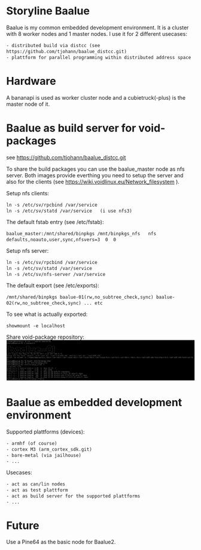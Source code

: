 Storyline Baalue
================

Baalue is my common embedded development environment. It is a cluster with 8 worker nodes and 1 master nodes. I use it for 2 different usecases:

	- distributed build via distcc (see https://github.com/tjohann/baalue_distcc.git)
	- plattform for parallel programming within distributed address space


Hardware
========

A bananapi is used as worker cluster node and a cubietruck(-plus) is the master node of it.


Baalue as build server for void-packages
========================================

see https://github.com/tjohann/baalue_distcc.git

To share the build packages you can use the baalue_master node as nfs server. Both images provide everthing you need to setup the server and also for the clients (see https://wiki.voidlinux.eu/Network_filesystem ).

Setup nfs clients:

	ln -s /etc/sv/rpcbind /var/service
	ln -s /etc/sv/statd /var/service   (i use nfs3)

The default fstab entry (see /etc/fstab):

	baalue_master:/mnt/shared/binpkgs /mnt/binpkgs_nfs   nfs defaults,noauto,user,sync,nfsvers=3  0  0

Setup nfs server:

	ln -s /etc/sv/rpcbind /var/service
	ln -s /etc/sv/statd /var/service
	ln -s /etc/sv/nfs-server /var/service

The default export (see /etc/exports):

	/mnt/shared/binpkgs baalue-01(rw,no_subtree_check,sync) baalue-02(rw,no_subtree_check,sync) ... etc

To see what is actually exported:

	showmount -e localhost

Share void-package repository:
![Alt text](pics/nfs_share_void_repo.png?raw=true "void-package repository")


Baalue as embedded development environment
==========================================

Supported plattforms (devices):

	- armhf (of course)
	- cortex M3 (arm_cortex_sdk.git)
	- bare-metal (via jailhouse)
	- ...

Usecases:

	- act as can/lin nodes
	- act as test plattform
	- act as build server for the supported plattforms
	- ...


Future
======

Use a Pine64 as the basic node for Baalue2.



